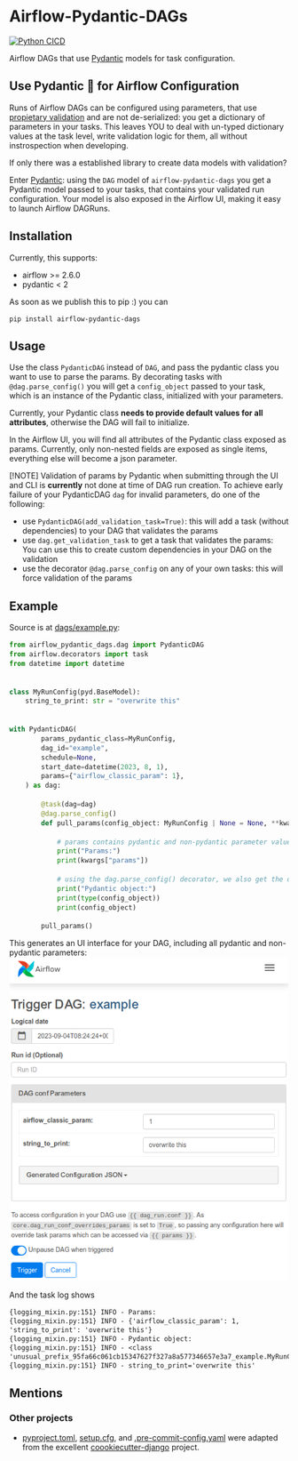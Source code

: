 # Airflow-Pydantic-DAGs

[![Python CICD](https://github.com/flinz/airflow-pydantic-dags/actions/workflows/python-publish.yml/badge.svg)](https://github.com/flinz/airflow-pydantic-dags/actions/workflows/python-publish.yml)

Airflow DAGs that use [Pydantic](https://pydantic.dev) models for task configuration.

## Use Pydantic 🔋 for Airflow Configuration

Runs of Airflow DAGs can be configured using parameters, that use [propietary validation](https://github.com/apache/airflow/pull/17100) and are not de-serialized: you get a dictionary of parameters in your tasks. This leaves YOU to deal with un-typed dictionary values at the task level, write validation logic for them, all without instrospection when developing.

If only there was a established library to create data models with validation?

Enter [Pydantic](https://pydantic.dev): using the `DAG` model of `airflow-pydantic-dags` you get a Pydantic model passed to your tasks, that contains your validated run configuration. Your model is also exposed in the Airflow UI, making it easy to launch Airflow DAGRuns.

## Installation

Currently, this supports:

- airflow >= 2.6.0
- pydantic < 2

As soon as we publish this to pip :) you can

```
pip install airflow-pydantic-dags
```

## Usage

Use the class `PydanticDAG` instead of `DAG`, and pass the pydantic class you want to use
to parse the params. By decorating tasks with `@dag.parse_config()` you will get a `config_object`
passed to your task, which is an instance of the Pydantic class, initialized with your parameters.

Currently, your Pydantic class **needs to provide default values for all attributes**,
otherwise the DAG will fail to initialize.

In the Airflow UI, you will find all attributes of the Pydantic class exposed as
params. Currently, only non-nested fields are exposed as single items, everything
else will become a json parameter.

[!NOTE]
Validation of params by Pydantic when submitting through the UI and CLI is **currently** not
done at time of DAG run creation. To achieve early failure of your PydanticDAG `dag`
for invalid parameters, do one of the following:

- use `PydanticDAG(add_validation_task=True)`: this will add a task
  (without dependencies) to your DAG that validates the params
- use `dag.get_validation_task` to get a task that validates the params:
  You can use this to create custom dependencies in your DAG on the validation
- use the decorator `@dag.parse_config` on any of your own tasks:
  this will force validation of the params

## Example

Source is at [dags/example.py](dags/example.py):

```python
from airflow_pydantic_dags.dag import PydanticDAG
from airflow.decorators import task
from datetime import datetime


class MyRunConfig(pyd.BaseModel):
    string_to_print: str = "overwrite this"


with PydanticDAG(
        params_pydantic_class=MyRunConfig,
        dag_id="example",
        schedule=None,
        start_date=datetime(2023, 8, 1),
        params={"airflow_classic_param": 1},
    ) as dag:

        @task(dag=dag)
        @dag.parse_config()
        def pull_params(config_object: MyRunConfig | None = None, **kwargs):

            # params contains pydantic and non-pydantic parameter values
            print("Params:")
            print(kwargs["params"])

            # using the dag.parse_config() decorator, we also get the deserialized pydantic object as 'config_object'
            print("Pydantic object:")
            print(type(config_object))
            print(config_object)

        pull_params()
```

This generates an UI interface for your DAG, including all pydantic and non-pydantic parameters:
![Alt text](docs/imgs/example_trigger_ui.png)

And the task log shows

```
{logging_mixin.py:151} INFO - Params:
{logging_mixin.py:151} INFO - {'airflow_classic_param': 1, 'string_to_print': 'overwrite this'}
{logging_mixin.py:151} INFO - Pydantic object:
{logging_mixin.py:151} INFO - <class 'unusual_prefix_95fa66c061cb15347627f327a8a577346657e3a7_example.MyRunConfig'>
{logging_mixin.py:151} INFO - string_to_print='overwrite this'
```

## Mentions

### Other projects

- [pyproject.toml](./pyproject.toml), [setup.cfg](./setup.cfg), and [.pre-commit-config.yaml](./.pre-commit-config.yaml) were adapted from the excellent [coookiecutter-django](https://github.com/cookiecutter/cookiecutter-django) project.
